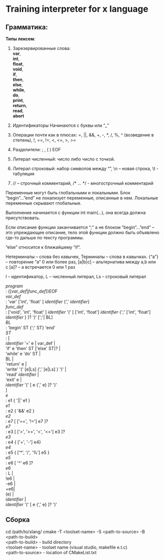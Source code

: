 Training interpreter for x language  
===========================================
Грамматика:
-----------------------------------

**Типы лексем**:
 
1) Зарезервированные слова:  
**var**,  
**int**,  
**float**,  
**void**,  
**if**,  
**then**,  
**else**,  
**while**,  
**do**,  
**print**,  
**return**,  
**read**,  
**abort**

2) Идентификаторы
Начинаются с буквы или “_”

3) Операции почти как в плюсах:
=, ||, &&, +, -, *, /, %, ^ (возведение в степень), !, ==, !=, <, <=, >, >=

4) Разделители:
; , ( ) EOF

5) Литерал численный:
число либо число с точкой.

6) Литерал строковый:
набор символов между “”, \n – новая строка, \t - табуляция

7) // – строчный комментарий, /* ... */ - многострочный комментарий

Переменные могут быть глобальными и локальными. Блок “begin”…”end” 
не локализует переменные, описанные в нем. 
Локальные переменные скрывают глобальные.

Выполнение начинается с функции int main(…), она всегда должна присутствовать.

Если описание функции заканчивается “;” а не блоком “begin”…”end” – это упреждающее описание, тело этой функции должно быть объявлено где-то дальше по тексту программы.

“else” относится к ближайшему “if”.

Нетерминалы – слова без кавычек,
Терминалы – слова в кавычках.
{“a”} – повторение “a”  0 или более раз,
[a|b|c] – альтернатива между a,b или c
[a]? – a встречается 0 или 1 раз

I – идентификатор,
L – численный литерал,
Ls – строковый литерал

*program*  
	:	{[*var_def*|*func_def*]}EOF  
*var_def*  
	:	'var' ['int', 'float' ]  *identifier* {',' *identifier*}  
*func_def*  
	:	['void', 'int', 'float' ] *identifier* '(' [ ['int', 'float'] *identifier* {';' ['int', 'float'] *identifier* } ]? ')' [';'| BL]  
*BL*  
	:	'begin' ST {';' ST} 'end'  
*ST*  
	:	[  
    *identifier* '=' e | var_def |    
    'if' e 'then' ST ['else' ST]? |  
    'while' e 'do' ST |  
    BL |  
   'return' e |  
    'write' '('  [e|Ls] {',' [e|Ls] } ')'  |  
    'read' *identifier* |  
    'exit' e |  
    *identifier* '(' [ e {',' e} ]? ')'  
    ]  
*e*  
	:	e1 { '||' e1 }  
*e1*  
	:	e2 { '&&' e2 }  
*e2*  
	:	e7 [ ['==', '!=']  e7 ]?  
*e7*  
	:	e3 [  ['>', '>=', '<', '<='] e3 ]?  
*e3*  
	:	e4 { ['+', '-'] e4}  
*e4*  
	:	e5 { ['*', '/', '%']  e5 }  
*e5*  
	:	e6 [ '^' e6 ]?  
*e6*  
	:	L |  
    !e6 |  
    -e6 |  
    +e6|  
    (e) |  
    *identifier* |  
    *identifier* '(' [ e {',' e} ]? ')'


Сборка
------

cd /path/to/xlang/
cmake -T \<toolset-name\> -S \<path-to-source\> -B \<path-to-build\>  
\<path-to-build> - build directory  
\<toolset-name> - toolset name (visual studio, makefile e.t.c)  
\<path-to-source> - location of CMakeList.txt  

